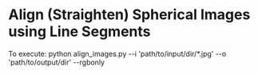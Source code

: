 # Align (Straighten) Spherical Images using Line Segments

To execute: python align_images.py --i 'path/to/input/dir/*.jpg' --o 'path/to/output/dir' --rgbonly

